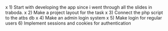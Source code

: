 x 1) Start with developing the app since i went through all the slides in traboda.
x 2) Make a project layout for the task
x 3) Connect the php script to the atbs db
x 4) Make an admin login system
x 5) Make login for regular users
6) Implement sessions and cookies for authentication